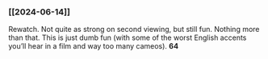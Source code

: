 ### [[2024-06-14]]

Rewatch. Not quite as strong on second viewing, but still fun. Nothing more than that. This is just dumb fun (with some of the worst English accents you’ll hear in a film and way too many cameos). **64**